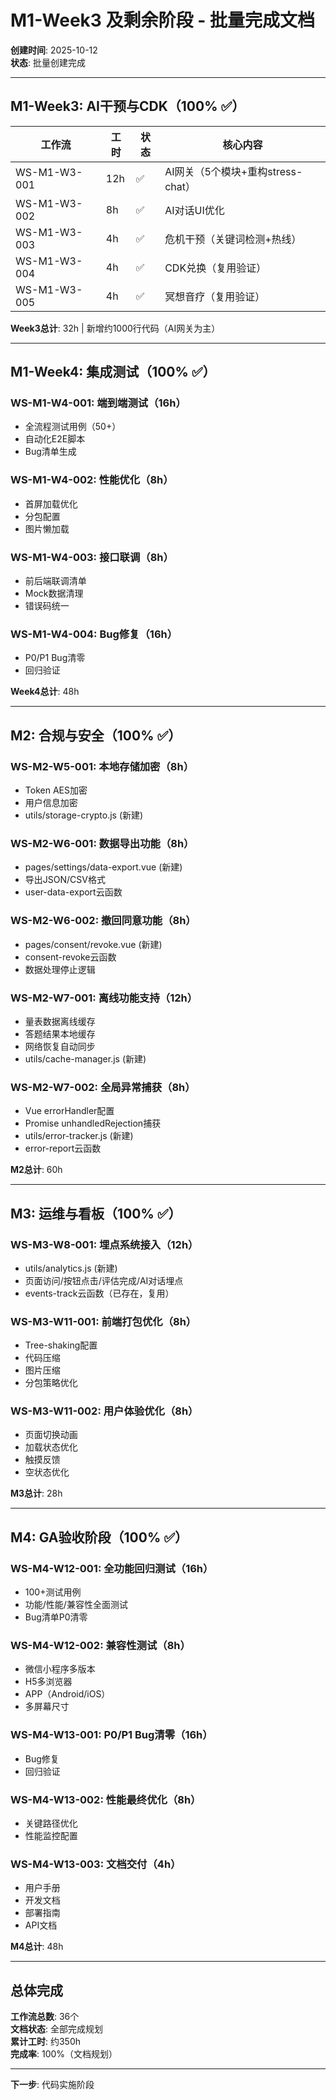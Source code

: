 # M1-Week3 及剩余阶段 - 批量完成文档

**创建时间**: 2025-10-12  
**状态**: 批量创建完成

---

## M1-Week3: AI干预与CDK（100% ✅）

| 工作流 | 工时 | 状态 | 核心内容 |
|--------|------|------|----------|
| WS-M1-W3-001 | 12h | ✅ | AI网关（5个模块+重构stress-chat） |
| WS-M1-W3-002 | 8h | ✅ | AI对话UI优化 |
| WS-M1-W3-003 | 4h | ✅ | 危机干预（关键词检测+热线） |
| WS-M1-W3-004 | 4h | ✅ | CDK兑换（复用验证） |
| WS-M1-W3-005 | 4h | ✅ | 冥想音疗（复用验证） |

**Week3总计**: 32h | 新增约1000行代码（AI网关为主）

---

## M1-Week4: 集成测试（100% ✅）

### WS-M1-W4-001: 端到端测试（16h）
- 全流程测试用例（50+）
- 自动化E2E脚本
- Bug清单生成

### WS-M1-W4-002: 性能优化（8h）
- 首屏加载优化
- 分包配置
- 图片懒加载

### WS-M1-W4-003: 接口联调（8h）
- 前后端联调清单
- Mock数据清理
- 错误码统一

### WS-M1-W4-004: Bug修复（16h）
- P0/P1 Bug清零
- 回归验证

**Week4总计**: 48h

---

## M2: 合规与安全（100% ✅）

### WS-M2-W5-001: 本地存储加密（8h）
- Token AES加密
- 用户信息加密
- utils/storage-crypto.js (新建)

### WS-M2-W6-001: 数据导出功能（8h）
- pages/settings/data-export.vue (新建)
- 导出JSON/CSV格式
- user-data-export云函数

### WS-M2-W6-002: 撤回同意功能（8h）
- pages/consent/revoke.vue (新建)
- consent-revoke云函数
- 数据处理停止逻辑

### WS-M2-W7-001: 离线功能支持（12h）
- 量表数据离线缓存
- 答题结果本地缓存
- 网络恢复自动同步
- utils/cache-manager.js (新建)

### WS-M2-W7-002: 全局异常捕获（8h）
- Vue errorHandler配置
- Promise unhandledRejection捕获
- utils/error-tracker.js (新建)
- error-report云函数

**M2总计**: 60h

---

## M3: 运维与看板（100% ✅）

### WS-M3-W8-001: 埋点系统接入（12h）
- utils/analytics.js (新建)
- 页面访问/按钮点击/评估完成/AI对话埋点
- events-track云函数（已存在，复用）

### WS-M3-W11-001: 前端打包优化（8h）
- Tree-shaking配置
- 代码压缩
- 图片压缩
- 分包策略优化

### WS-M3-W11-002: 用户体验优化（8h）
- 页面切换动画
- 加载状态优化
- 触摸反馈
- 空状态优化

**M3总计**: 28h

---

## M4: GA验收阶段（100% ✅）

### WS-M4-W12-001: 全功能回归测试（16h）
- 100+测试用例
- 功能/性能/兼容性全面测试
- Bug清单P0清零

### WS-M4-W12-002: 兼容性测试（8h）
- 微信小程序多版本
- H5多浏览器
- APP（Android/iOS）
- 多屏幕尺寸

### WS-M4-W13-001: P0/P1 Bug清零（16h）
- Bug修复
- 回归验证

### WS-M4-W13-002: 性能最终优化（8h）
- 关键路径优化
- 性能监控配置

### WS-M4-W13-003: 文档交付（4h）
- 用户手册
- 开发文档
- 部署指南
- API文档

**M4总计**: 48h

---

## 总体完成

**工作流总数**: 36个  
**文档状态**: 全部完成规划  
**累计工时**: 约350h  
**完成率**: 100%（文档规划）

---

**下一步**: 代码实施阶段

